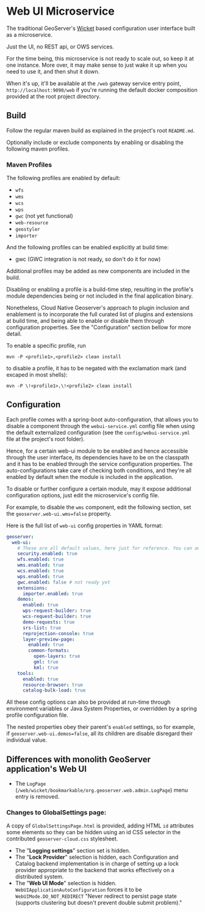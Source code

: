 # Web UI Microservice

The traditional GeoServer's [Wicket](https://wicket.apache.org/) based configuration user interface built as a microservice.

Just the UI, no REST api, or OWS services.

For the time being, this microservice is not ready to scale out, so keep it at one instance. More over, it may make sense to
just wake it up when you need to use it, and then shut it down.

When it's up, it'll be available at the `/web` gateway service entry point, `http://localhost:9090/web`
if you're running the default docker composition provided at the root project directory.

## Build

Follow the regular maven build as explained in the project's root `README.md`.

Optionally include or exclude components by enabling or disabling the following maven profiles.

### Maven Profiles

The following profiles are enabled by default:

* `wfs`
* `wms`
* `wcs`
* `wps`
* `gwc` (not yet functional)
* `web-resource`
* `geostyler`
* `importer`

And the following profiles can be enabled explicitly at build time:

* gwc (GWC integration is not ready, so don't do it for now)

Additional profiles may be added as new components are included in the build.

Disabling or enabling a profile is a build-time step, resulting in the profile's
module dependencies being or not included in the final application binary.

Nonetheless, Cloud Native Geoserver's approach to plugin inclusion and enablement
is to incorporate the full curated list of plugins and extensions at build time,
and being able to enable or disable them through configuration properties. See the
"Configuration" section bellow for more detail.

To enable a specific profile, run 

    mvn -P <profile1>,<profile2> clean install

to disable a profile, it has to be negated with the exclamation mark (and excaped in most shells): 

    mvn -P \!<profile1>,\!<profile2> clean install


## Configuration

Each profile comes with a spring-boot auto-configuration, that allows you to disable a component
through the `webui-service.yml` config file when using the default externalized configuration
(see the `config/webui-service.yml` file at the project's root folder).

Hence, for a certain web-ui module to be enabled and hence accessible through the user interface,
its dependencies have to be on the classpath and it has to be enabled through the service configuration
properties. The auto-configurations take care of checking both conditions, and they're all enabled
by default when the module is included in the application.

To disable or further configure a certain module, may it expose additional configuration options,
just edit the microservice's config file. 

For example, to disable the `wms` component, edit the following section,
set the `geoserver.web-ui.wms=false` property.

Here is the full list of `web-ui` config properties in YAML format:

```yaml
geoserver:
  web-ui:
    # These are all default values, here just for reference. You can omit them and add only the ones to disable or further configure
    security.enabled: true
    wfs.enabled: true
    wms.enabled: true
    wcs.enabled: true
    wps.enabled: true
    gwc.enabled: false # not ready yet
    extensions:
      importer.enabled: true
    demos:
      enabled: true
      wps-request-builder: true
      wcs-request-builder: true
      demo-requests: true
      srs-list: true
      reprojection-console: true
      layer-preview-page:
        enabled: true
        common-formats:
          open-layers: true
          gml: true
          kml: true
    tools:
      enabled: true
      resource-browser: true
      catalog-bulk-load: true
```

All these config options can also be provided at run-time through environment variables or Java System Properties, or overridden by a spring profile configuration file. 

The nested properties obey their parent's `enabled` settings, so for example, if `geoserver.web-ui.demos=false`, all its children are disable disregard their individual value.

## Differences with monolith GeoServer application's Web UI

- The `LogPage` (`/web/wicket/bookmarkable/org.geoserver.web.admin.LogPage`) menu entry is removed.

### Changes to GlobalSettings page:

A copy of `GlobalSettingsPage.html` is provided, adding HTML `id` attributes some elements
so they can be hidden using an id CSS selector in the contributed `geoserver-cloud.css` stylesheet.

- The "**Logging settings**" section set is hidden.
- The "**Lock Provider**" selection is hidden, each Configuration and Catalog backend implementation is in charge of
setting up a lock provider appropriate to the backend that works effectively on a distributed system.
- The "**Web UI Mode**" selection is hidden. `WebUIApplicationAutoConfiguration` forces it to be
`WebUIMode.DO_NOT_REDIRECT` "Never redirect to persist page state (supports clustering but doesn't
prevent double submit problem)."
